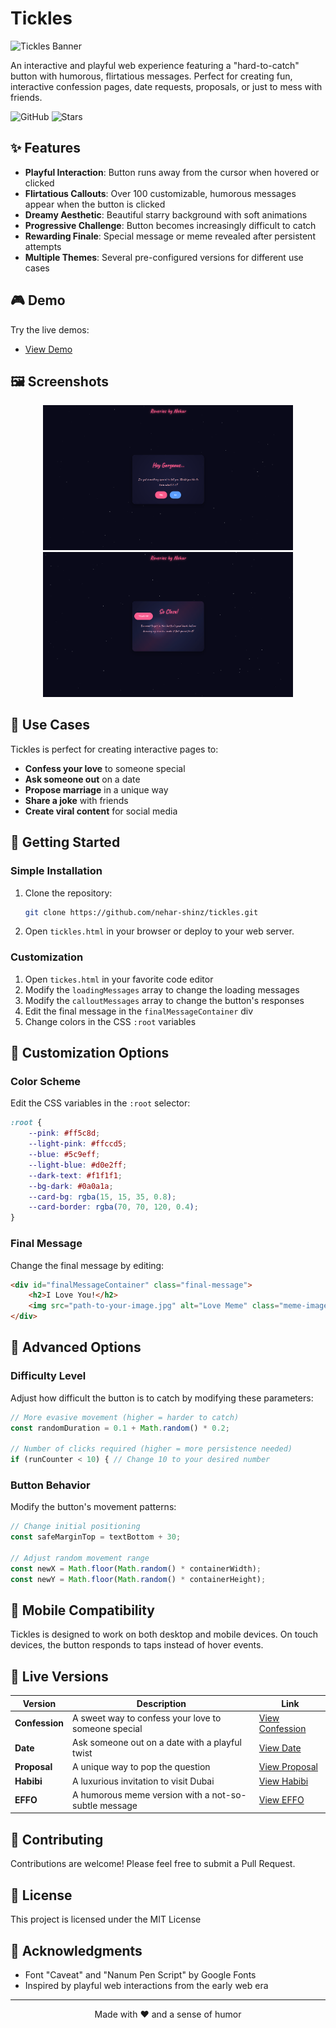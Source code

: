 # Tickles

![Tickles Banner](https://img.shields.io/badge/Tickles-Interactive%20Button%20Experience-ff5c8d?style=for-the-badge&logo=github)

An interactive and playful web experience featuring a "hard-to-catch" button with humorous, flirtatious messages. Perfect for creating fun, interactive confession pages, date requests, proposals, or just to mess with friends.

![GitHub](https://img.shields.io/github/license/nehar-shinz/tickles)
![Stars](https://img.shields.io/github/stars/nehar-shinz/tickles?style=social)

## ✨ Features

- **Playful Interaction**: Button runs away from the cursor when hovered or clicked
- **Flirtatious Callouts**: Over 100 customizable, humorous messages appear when the button is clicked
- **Dreamy Aesthetic**: Beautiful starry background with soft animations
- **Progressive Challenge**: Button becomes increasingly difficult to catch
- **Rewarding Finale**: Special message or meme revealed after persistent attempts
- **Multiple Themes**: Several pre-configured versions for different use cases

## 🎮 Demo

Try the live demos:

- [View Demo](https://nehar-shinz.github.io/tickles)

## 🖼️ Screenshots

<div align="center">
  <img src="screenshots/screen1.png" alt="Initial Screen" width="400"/>
  <img src="screenshots/screen2.png" alt="Running Button" width="400"/>
</div>

## 💖 Use Cases

Tickles is perfect for creating interactive pages to:

- **Confess your love** to someone special
- **Ask someone out** on a date
- **Propose marriage** in a unique way
- **Share a joke** with friends
- **Create viral content** for social media

## 🚀 Getting Started

### Simple Installation

1. Clone the repository:
   ```bash
   git clone https://github.com/nehar-shinz/tickles.git
   ```

2. Open `tickles.html` in your browser or deploy to your web server.

### Customization

1. Open `tickes.html` in your favorite code editor
2. Modify the `loadingMessages` array to change the loading messages
3. Modify the `calloutMessages` array to change the button's responses
4. Edit the final message in the `finalMessageContainer` div
5. Change colors in the CSS `:root` variables

## 🎨 Customization Options

### Color Scheme

Edit the CSS variables in the `:root` selector:

```css
:root {
    --pink: #ff5c8d;
    --light-pink: #ffccd5;
    --blue: #5c9eff;
    --light-blue: #d0e2ff;
    --dark-text: #f1f1f1;
    --bg-dark: #0a0a1a;
    --card-bg: rgba(15, 15, 35, 0.8);
    --card-border: rgba(70, 70, 120, 0.4);
}
```

### Final Message

Change the final message by editing:

```html
<div id="finalMessageContainer" class="final-message">
    <h2>I Love You!</h2>
    <img src="path-to-your-image.jpg" alt="Love Meme" class="meme-image">
</div>
```

## 🔧 Advanced Options

### Difficulty Level

Adjust how difficult the button is to catch by modifying these parameters:

```javascript
// More evasive movement (higher = harder to catch)
const randomDuration = 0.1 + Math.random() * 0.2;

// Number of clicks required (higher = more persistence needed)
if (runCounter < 10) { // Change 10 to your desired number
```

### Button Behavior

Modify the button's movement patterns:

```javascript
// Change initial positioning
const safeMarginTop = textBottom + 30;

// Adjust random movement range
const newX = Math.floor(Math.random() * containerWidth);
const newY = Math.floor(Math.random() * containerHeight);
```

## 📱 Mobile Compatibility

Tickles is designed to work on both desktop and mobile devices. On touch devices, the button responds to taps instead of hover events.

## 🔗 Live Versions

| Version | Description | Link |
|---------|-------------|------|
| **Confession** | A sweet way to confess your love to someone special | [View Confession](https://nehar-shinz.github.io/tickles/confession.html) |
| **Date** | Ask someone out on a date with a playful twist | [View Date](https://nehar-shinz.github.io/tickles/date.html) |
| **Proposal** | A unique way to pop the question | [View Proposal](https://nehar-shinz.github.io/tickles/proposal.html) |
| **Habibi** | A luxurious invitation to visit Dubai | [View Habibi](https://nehar-shinz.github.io/tickles/habibi.html) |
| **EFFO** | A humorous meme version with a not-so-subtle message | [View EFFO](https://nehar-shinz.github.io/tickles/effo.html) |


## 🤝 Contributing

Contributions are welcome! Please feel free to submit a Pull Request.

## 📜 License

This project is licensed under the MIT License

## 💬 Acknowledgments

- Font "Caveat" and "Nanum Pen Script" by Google Fonts
- Inspired by playful web interactions from the early web era

---

<p align="center">Made with ❤️ and a sense of humor</p>